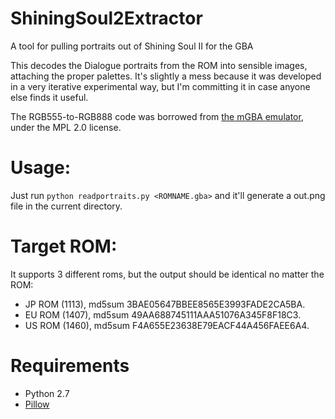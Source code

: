 # ShiningSoul2Extractor
A tool for pulling portraits out of Shining Soul II for the GBA

This decodes the Dialogue portraits from the ROM into sensible images, attaching the proper palettes. It's slightly a mess because it was developed in a very iterative experimental way, but I'm committing it in case anyone else finds it useful. 

The RGB555-to-RGB888 code was borrowed from [the mGBA emulator](https://github.com/mgba-emu/mgba), under the MPL 2.0 license. 

# Usage:

Just run `python readportraits.py <ROMNAME.gba>` and it'll generate a out.png file in the current directory.

# Target ROM:
It supports 3 different roms, but the output should be identical no matter the ROM:
* JP ROM (1113), md5sum 3BAE05647BBEE8565E3993FADE2CA5BA. 
* EU ROM (1407), md5sum 49AA688745111AAA51076A345F8F18C3. 
* US ROM (1460), md5sum F4A655E23638E79EACF44A456FAEE6A4. 

# Requirements
* Python 2.7
* [Pillow](https://pillow.readthedocs.io/en/stable/)
 
